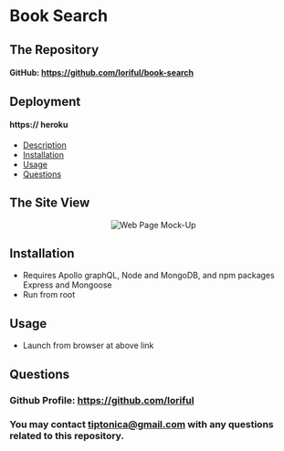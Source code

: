 

# **Book Search**
  
## **The Repository**
#### GitHub: https://github.com/loriful/book-search

## **Deployment**
#### https://  heroku

- [Description](#description)
- [Installation](#installation)
- [Usage](#usage)
- [Questions](#questions)

## **The Site View**

<p align="center">
  <img src="./public/images/mock-up.png" alt="Web Page Mock-Up">
  </b>
  </b>
</p>

## **Installation**
- Requires Apollo graphQL, Node and MongoDB, and npm packages Express and Mongoose
- Run <npm install> from root

## **Usage**
- Launch from browser at above link

## **Questions**
### Github Profile:  https://github.com/loriful

### You may contact tiptonica@gmail.com with any questions related to this repository.